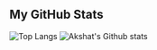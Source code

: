 ## My GitHub Stats
![Top Langs](https://github-readme-stats.vercel.app/api/top-langs/?username=Cyoger&layout=compact)
![Akshat's Github stats](https://github-readme-stats-git-masterrstaa-rickstaa.vercel.app/api?username=Cyoger&&show_icons=true&theme=dark) 

